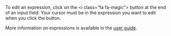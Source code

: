 To edit an expression, click on the <i class=”fa fa-magic”></i> button at the end of an input field.  Your cursor must be in the expression you want to edit when you click the button.

More information on expressions is available in the [user guide](https://restlet.com/technical-resources/dhc/guide/perform-requests/expressions/overview).
